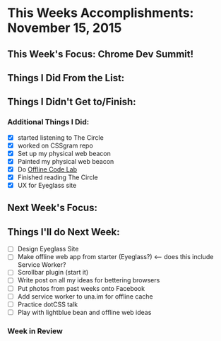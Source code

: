 # This Weeks Accomplishments: November 15, 2015

## This Week's Focus: Chrome Dev Summit!

## Things I Did From the List:

## Things I Didn't Get to/Finish:

### Additional Things I Did:

- [x] started listening to The Circle
- [x] worked on CSSgram repo
- [x] Set up my physical web beacon
- [x] Painted my physical web beacon
- [x] Do [Offline Code Lab](https://www.code-labs.io/codelabs/offline/)
- [x] Finished reading The Circle
- [x] UX for Eyeglass site

## Next Week's Focus:

## Things I'll do Next Week:

- [ ] Design Eyeglass Site
- [ ] Make offline web app from starter (Eyeglass?) <-- does this include Service Worker?
- [ ] Scrollbar plugin (start it)
- [ ] Write post on all my ideas for bettering browsers
- [ ] Put photos from past weeks onto Facebook
- [ ] Add service worker to una.im for offline cache
- [ ] Practice dotCSS talk
- [ ] Play with lightblue bean and offline web ideas

### Week in Review
